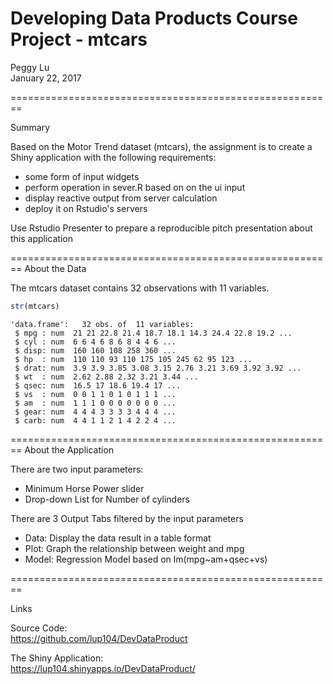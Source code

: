 Developing Data Products Course Project - mtcars 
========================================================

Peggy Lu  
January 22, 2017

========================================================

Summary

Based on the Motor Trend dataset (mtcars), the assignment is to create a Shiny application with the following requirements:
  - some form of input widgets  
  - perform operation in sever.R based on on the ui input  
  - display reactive output from server calculation  
  - deploy it on Rstudio's servers  


Use Rstudio Presenter to prepare a reproducible pitch presentation about this application

========================================================
About the Data

The mtcars dataset contains 32 observations with 11 variables. 


```r
str(mtcars)
```

```
'data.frame':	32 obs. of  11 variables:
 $ mpg : num  21 21 22.8 21.4 18.7 18.1 14.3 24.4 22.8 19.2 ...
 $ cyl : num  6 6 4 6 8 6 8 4 4 6 ...
 $ disp: num  160 160 108 258 360 ...
 $ hp  : num  110 110 93 110 175 105 245 62 95 123 ...
 $ drat: num  3.9 3.9 3.85 3.08 3.15 2.76 3.21 3.69 3.92 3.92 ...
 $ wt  : num  2.62 2.88 2.32 3.21 3.44 ...
 $ qsec: num  16.5 17 18.6 19.4 17 ...
 $ vs  : num  0 0 1 1 0 1 0 1 1 1 ...
 $ am  : num  1 1 1 0 0 0 0 0 0 0 ...
 $ gear: num  4 4 4 3 3 3 3 4 4 4 ...
 $ carb: num  4 4 1 1 2 1 4 2 2 4 ...
```
  
========================================================
About the Application 

There are two input parameters:
- Minimum Horse Power slider 
- Drop-down List for Number of cylinders

There are 3 Output Tabs filtered by the input parameters
- Data: Display the data result in a table format
- Plot:  Graph the relationship between weight and mpg 
- Model:  Regression Model based on lm(mpg~am+qsec+vs)



========================================================

Links

Source Code:  
https://github.com/lup104/DevDataProduct  

The Shiny Application:    
https://lup104.shinyapps.io/DevDataProduct/

